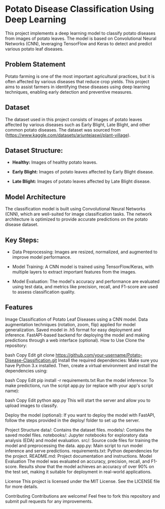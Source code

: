 # **Potato Disease Classification Using Deep Learning**
This project implements a deep learning model to classify potato diseases from images of potato leaves. The model is based on Convolutional Neural Networks (CNN), leveraging TensorFlow and Keras to detect and predict various potato leaf diseases.

## Problem Statement
Potato farming is one of the most important agricultural practices, but it is often affected by various diseases that reduce crop yields. This project aims to assist farmers in identifying these diseases using deep learning techniques, enabling early detection and preventive measures.

## Dataset
The dataset used in this project consists of images of potato leaves affected by various diseases such as Early Blight, Late Blight, and other common potato diseases. The dataset was sourced from (https://www.kaggle.com/datasets/arjuntejaswi/plant-village).

## Dataset Structure:
- **Healthy:** Images of healthy potato leaves.
* **Early Blight:** Images of potato leaves affected by Early Blight disease.
+ **Late Blight:** Images of potato leaves affected by Late Blight disease.

## Model Architecture
The classification model is built using Convolutional Neural Networks (CNN), which are well-suited for image classification tasks. The network architecture is optimized to provide accurate predictions on the potato disease dataset.

## Key Steps:
- Data Preprocessing: Images are resized, normalized, and augmented to improve model performance.
* Model Training: A CNN model is trained using TensorFlow/Keras, with multiple layers to extract important features from the images.
+ Model Evaluation: The model's accuracy and performance are evaluated using test data, and metrics like precision, recall, and F1-score are used to assess classification quality.

## Features
Image Classification of Potato Leaf Diseases using a CNN model.
Data augmentation techniques (rotation, zoom, flip) applied for model generalization.
Saved model in .h5 format for easy deployment and inference.
FastAPI-based backend for deploying the model and making predictions through a web interface (optional).
How to Use
Clone the repository:

bash
Copy
Edit
git clone https://github.com/your-username/Potato-Disease-Classification.git
Install the required dependencies: Make sure you have Python 3.x installed. Then, create a virtual environment and install the dependencies using:

bash
Copy
Edit
pip install -r requirements.txt
Run the model inference: To make predictions, run the script app.py (or replace with your app's script name):

bash
Copy
Edit
python app.py
This will start the server and allow you to upload images to classify.

Deploy the model (optional): If you want to deploy the model with FastAPI, follow the steps provided in the deploy/ folder to set up the server.

Project Structure
data/: Contains the dataset files.
models/: Contains the saved model files.
notebooks/: Jupyter notebooks for exploratory data analysis (EDA) and model evaluation.
src/: Source code files for training the model and preprocessing the data.
app.py: Main script to run model inference and serve predictions.
requirements.txt: Python dependencies for the project.
README.md: Project documentation and instructions.
Model Evaluation
The model was evaluated on accuracy, precision, recall, and F1-score. Results show that the model achieves an accuracy of over 90% on the test set, making it suitable for deployment in real-world applications.

License
This project is licensed under the MIT License. See the LICENSE file for more details.

Contributing
Contributions are welcome! Feel free to fork this repository and submit pull requests for any improvements.
